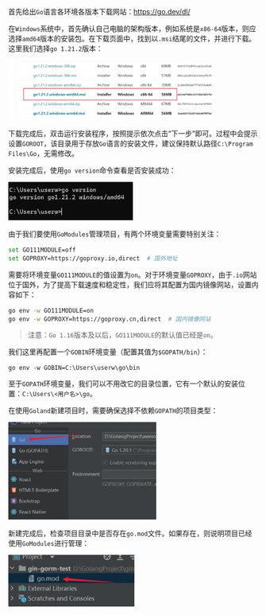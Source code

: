 首先给出`Go`语言各环境各版本下载网站：https://go.dev/dl/

在`Windows`系统中，首先确认自己电脑的架构版本，例如系统是`x86-64`版本，则应选择`amd64`版本的安装包。在下载页面中，找到以`.msi`结尾的文件，并进行下载。这里我们选择`go 1.21.2`版本：

<img src="image/image-20240111122704209.png" alt="image-20240111122704209" style="zoom: 40%;" />

下载完成后，双击运行安装程序，按照提示依次点击“下一步”即可。过程中会提示设置`GOROOT`，该目录用于存放`Go`语言的安装文件，建议保持默认路径`C:\Program Files\Go`，无需修改。

安装完成后，使用`go version`命令查看是否安装成功：

<img src="image/image-20240111123102698.png" alt="image-20240111123102698" style="zoom:50%;" />

由于我们要使用`GoModules`管理项目，有两个环境变量需要特别关注：

```bash
set GO111MODULE=off
set GOPROXY=https://goproxy.io,direct  # 国外地址
```

需要将环境变量`GO111MODULE`的值设置为`on`。对于环境变量`GOPROXY`，由于`.io`网站位于国外，为了提高下载速度和稳定性，我们应将其配置为国内镜像网站，设置内容如下：

```sh
go env -w GO111MODULE=on
go env -w GOPROXY=https://goproxy.cn,direct  # 国内镜像网站
```

> 注意：`Go 1.16`版本及以后，`GO111MODULE`的默认值已经是`on`。

我们这里再配置一个`GOBIN`环境变量（配置其值为`$GOPATH/bin`）：

```
go env -w GOBIN=C:\Users\userw\go\bin
```

至于`GOPATH`环境变量，我们可以不用改它的目录位置，它有一个默认的安装位置：`C:\Users\<用户名>\go`。

在使用`Goland`新建项目时，需要确保选择不依赖`GOPATH`的项目类型：

<img src="image/image-20231219100125281.png" alt="image-20231219100125281" style="zoom: 50%;" />

新建完成后，检查项目目录中是否存在`go.mod`文件。如果存在，则说明项目已经使用`GoModules`进行管理：

<img src="image/image-20231219100220039.png" alt="image-20231219100220039" style="zoom: 67%;" />